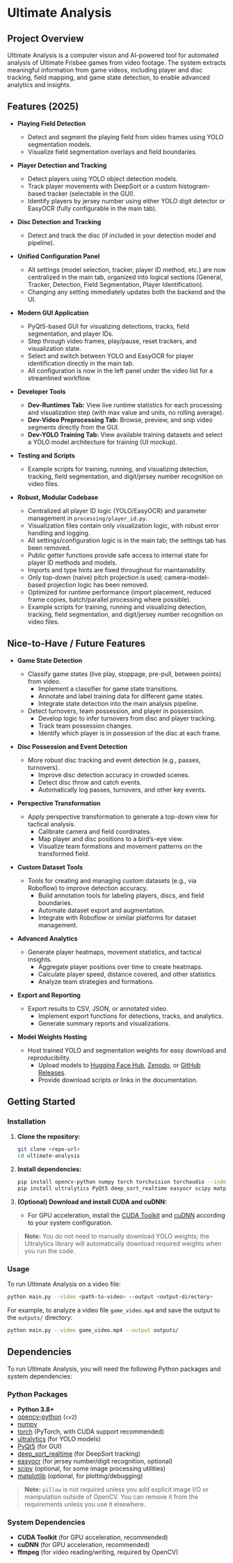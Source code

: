 # Ultimate Analysis

## Project Overview

Ultimate Analysis is a computer vision and AI-powered tool for automated analysis of Ultimate Frisbee games from video footage. The system extracts meaningful information from game videos, including player and disc tracking, field mapping, and game state detection, to enable advanced analytics and insights.

## Features (2025)

- **Playing Field Detection**
  - Detect and segment the playing field from video frames using YOLO segmentation models.
  - Visualize field segmentation overlays and field boundaries.

- **Player Detection and Tracking**
  - Detect players using YOLO object detection models.
  - Track player movements with DeepSort or a custom histogram-based tracker (selectable in the GUI).
  - Identify players by jersey number using either YOLO digit detector or EasyOCR (fully configurable in the main tab).

- **Disc Detection and Tracking**
  - Detect and track the disc (if included in your detection model and pipeline).

- **Unified Configuration Panel**
  - All settings (model selection, tracker, player ID method, etc.) are now centralized in the main tab, organized into logical sections (General, Tracker, Detection, Field Segmentation, Player Identification).
  - Changing any setting immediately updates both the backend and the UI.

- **Modern GUI Application**
  - PyQt5-based GUI for visualizing detections, tracks, field segmentation, and player IDs.
  - Step through video frames, play/pause, reset trackers, and visualization state.
  - Select and switch between YOLO and EasyOCR for player identification directly in the main tab.
  - All configuration is now in the left panel under the video list for a streamlined workflow.

- **Developer Tools**
  - **Dev-Runtimes Tab:** View live runtime statistics for each processing and visualization step (with max value and units, no rolling average).
  - **Dev-Video Preprocessing Tab:** Browse, preview, and snip video segments directly from the GUI.
  - **Dev-YOLO Training Tab:** View available training datasets and select a YOLO model architecture for training (UI mockup).

- **Testing and Scripts**
  - Example scripts for training, running, and visualizing detection, tracking, field segmentation, and digit/jersey number recognition on video files.

- **Robust, Modular Codebase**
  - Centralized all player ID logic (YOLO/EasyOCR) and parameter management in `processing/player_id.py`.
  - Visualization files contain only visualization logic, with robust error handling and logging.
  - All settings/configuration logic is in the main tab; the settings tab has been removed.
  - Public getter functions provide safe access to internal state for player ID methods and models.
  - Imports and type hints are fixed throughout for maintainability.
  - Only top-down (naive) pitch projection is used; camera-model-based projection logic has been removed.
  - Optimized for runtime performance (import placement, reduced frame copies, batch/parallel processing where possible).
  - Example scripts for training, running and visualizing detection, tracking, field segmentation, and digit/jersey number recognition on video files.

## Nice-to-Have / Future Features

- **Game State Detection**
  - Classify game states (live play, stoppage, pre-pull, between points) from video.
    - Implement a classifier for game state transitions.
    - Annotate and label training data for different game states.
    - Integrate state detection into the main analysis pipeline.
  - Detect turnovers, team possession, and player in possession.
    - Develop logic to infer turnovers from disc and player tracking.
    - Track team possession changes.
    - Identify which player is in possession of the disc at each frame.

- **Disc Possession and Event Detection**
  - More robust disc tracking and event detection (e.g., passes, turnovers).
    - Improve disc detection accuracy in crowded scenes.
    - Detect disc throw and catch events.
    - Automatically log passes, turnovers, and other key events.

- **Perspective Transformation**
  - Apply perspective transformation to generate a top-down view for tactical analysis.
    - Calibrate camera and field coordinates.
    - Map player and disc positions to a bird’s-eye view.
    - Visualize team formations and movement patterns on the transformed field.

- **Custom Dataset Tools**
  - Tools for creating and managing custom datasets (e.g., via Roboflow) to improve detection accuracy.
    - Build annotation tools for labeling players, discs, and field boundaries.
    - Automate dataset export and augmentation.
    - Integrate with Roboflow or similar platforms for dataset management.

- **Advanced Analytics**
  - Generate player heatmaps, movement statistics, and tactical insights.
    - Aggregate player positions over time to create heatmaps.
    - Calculate player speed, distance covered, and other statistics.
    - Analyze team strategies and formations.

- **Export and Reporting**
  - Export results to CSV, JSON, or annotated video.
    - Implement export functions for detections, tracks, and analytics.
    - Generate summary reports and visualizations.

- **Model Weights Hosting**
  - Host trained YOLO and segmentation weights for easy download and reproducibility.
    - Upload models to [Hugging Face Hub](https://huggingface.co/), [Zenodo](https://zenodo.org/), or [GitHub Releases](https://docs.github.com/en/repositories/releasing-projects-on-github/about-releases).
    - Provide download scripts or links in the documentation.

## Getting Started

### Installation

1. **Clone the repository:**
   ```bash
   git clone <repo-url>
   cd ultimate-analysis
   ```

2. **Install dependencies:**
   ```bash
   pip install opencv-python numpy torch torchvision torchaudio --index-url https://download.pytorch.org/whl/cu118
   pip install ultralytics PyQt5 deep_sort_realtime easyocr scipy matplotlib
   ```

3. **(Optional) Download and install CUDA and cuDNN:**
   - For GPU acceleration, install the [CUDA Toolkit](https://developer.nvidia.com/cuda-downloads) and [cuDNN](https://developer.nvidia.com/cudnn) according to your system configuration.

> **Note:** You do not need to manually download YOLO weights; the Ultralytics library will automatically download required weights when you run the code.

### Usage

To run Ultimate Analysis on a video file:

```bash
python main.py --video <path-to-video> --output <output-directory>
```

For example, to analyze a video file `game_video.mp4` and save the output to the `outputs/` directory:

```bash
python main.py --video game_video.mp4 --output outputs/
```

## Dependencies

To run Ultimate Analysis, you will need the following Python packages and system dependencies:

### Python Packages

- **Python 3.8+**
- [opencv-python](https://pypi.org/project/opencv-python/) (`cv2`)
- [numpy](https://pypi.org/project/numpy/)
- [torch](https://pytorch.org/) (PyTorch, with CUDA support recommended)
- [ultralytics](https://pypi.org/project/ultralytics/) (for YOLO models)
- [PyQt5](https://pypi.org/project/PyQt5/) (for GUI)
- [deep_sort_realtime](https://pypi.org/project/deep-sort-realtime/) (for DeepSort tracking)
- [easyocr](https://pypi.org/project/easyocr/) (for jersey number/digit recognition, optional)
- [scipy](https://pypi.org/project/scipy/) (optional, for some image processing utilities)
- [matplotlib](https://pypi.org/project/matplotlib/) (optional, for plotting/debugging)

> **Note:** `pillow` is not required unless you add explicit image I/O or manipulation outside of OpenCV. You can remove it from the requirements unless you use it elsewhere.

### System Dependencies

- **CUDA Toolkit** (for GPU acceleration, recommended)
- **cuDNN** (for GPU acceleration, recommended)
- **ffmpeg** (for video reading/writing, required by OpenCV)